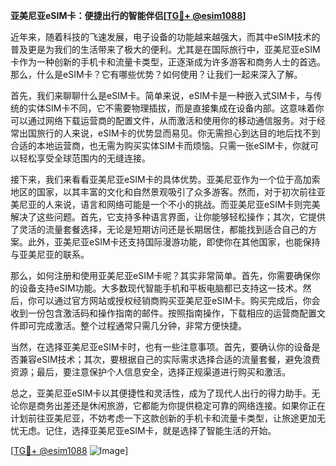**亚美尼亚eSIM卡：便捷出行的智能伴侣[[TG💪+ @esim1088](https://t.me/s/esim1088)]**

近年来，随着科技的飞速发展，电子设备的功能越来越强大，而其中eSIM技术的普及更是为我们的生活带来了极大的便利。尤其是在国际旅行中，亚美尼亚eSIM卡作为一种创新的手机卡和流量卡类型，正逐渐成为许多游客和商务人士的首选。那么，什么是eSIM卡？它有哪些优势？如何使用？让我们一起来深入了解。

首先，我们来聊聊什么是eSIM卡。简单来说，eSIM卡是一种嵌入式SIM卡，与传统的实体SIM卡不同，它不需要物理插拔，而是直接集成在设备内部。这意味着你可以通过网络下载运营商的配置文件，从而激活和使用你的移动通信服务。对于经常出国旅行的人来说，eSIM卡的优势显而易见。你无需担心到达目的地后找不到合适的本地运营商，也无需为购买实体SIM卡而烦恼。只需一张eSIM卡，你就可以轻松享受全球范围内的无缝连接。

接下来，我们来看看亚美尼亚eSIM卡的具体优势。亚美尼亚作为一个位于高加索地区的国家，以其丰富的文化和自然景观吸引了众多游客。然而，对于初次前往亚美尼亚的人来说，语言和网络可能是一个不小的挑战。而亚美尼亚eSIM卡则完美解决了这些问题。首先，它支持多种语言界面，让你能够轻松操作；其次，它提供了灵活的流量套餐选择，无论是短期访问还是长期居住，都能找到适合自己的方案。此外，亚美尼亚eSIM卡还支持国际漫游功能，即使你在其他国家，也能保持与亚美尼亚的联系。

那么，如何注册和使用亚美尼亚eSIM卡呢？其实非常简单。首先，你需要确保你的设备支持eSIM功能。大多数现代智能手机和平板电脑都已支持这一技术。然后，你可以通过官方网站或授权经销商购买亚美尼亚eSIM卡。购买完成后，你会收到一份包含激活码和操作指南的邮件。按照指南操作，下载相应的运营商配置文件即可完成激活。整个过程通常只需几分钟，非常方便快捷。

当然，在选择亚美尼亚eSIM卡时，也有一些注意事项。首先，要确认你的设备是否兼容eSIM技术；其次，要根据自己的实际需求选择合适的流量套餐，避免浪费资源；最后，要注意保护个人信息安全，选择正规渠道进行购买和激活。

总之，亚美尼亚eSIM卡以其便捷性和灵活性，成为了现代人出行的得力助手。无论你是商务出差还是休闲旅游，它都能为你提供稳定可靠的网络连接。如果你正在计划前往亚美尼亚，不妨考虑一下这款创新的手机卡和流量卡类型，让旅途更加无忧无虑。记住，选择亚美尼亚eSIM卡，就是选择了智能生活的开始。

[[TG💪+ @esim1088](https://t.me/s/esim1088) ![Image](https://i.postimg.cc/4NQfJmqS/Snipaste-2025-05-13-00-14-12.png)]